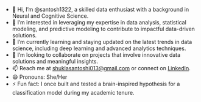- 👋 Hi, I’m @santosh1322, a skilled data enthusiast with a background in Neural and Cognitive Science.
- 👀 I’m interested in leveraging my expertise in data analysis, statistical modeling, and predictive modeling to contribute to impactful data-driven solutions.
- 🌱 I’m currently learning and staying updated on the latest trends in data science, including deep learning and advanced analytics techniques.
- 💞️ I’m looking to collaborate on projects that involve innovative data solutions and meaningful insights.
- 📫 Reach me at shuklasantoshi013@gmail.com or connect on [LinkedIn](https://www.linkedin.com/in/santosh-shukla1322/).
- 😄 Pronouns: She/Her
- ⚡ Fun fact: I once built and tested a brain-inspired hypothesis for a classification model during my academic tenure.

<!---
santosh1322/santosh1322 is a ✨ special ✨ repository because its `README.md` (this file) appears on your GitHub profile.
You can click the Preview link to take a look at your changes.
--->
